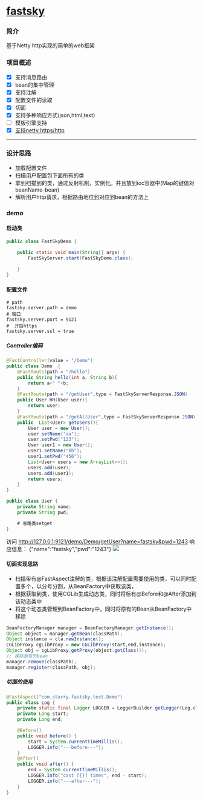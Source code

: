 # [fastsky](https://starryfei.github.io/fastsky/ "fastsky")

### 简介
基于Netty http实现的简单的web框架

### 项目概述
- [x] 支持消息路由
- [x] bean的集中管理
- [x] 支持注解
- [x] 配置文件的读取
- [x] 切面
- [x] 支持多种响应方式(json,html,text)
- [ ] 模板引擎支持
- [x] [支持netty https/http](https://www.zuoyanyouwu.com/2017/01/netty-ssl-using-and-analyze/)

------------

### 设计思路
- 加载配置文件
- 扫描用户配置包下面所有的类
- 拿到扫描到的类，通过反射机制，实例化。并且放到ioc容器中(Map的键值对  beanName-bean)
- 解析用户http请求，根据路由地位到对应到bean的方法上

### demo
#### 启动类
```java
public class FastSkyDemo {
    
    public static void main(String[] args) {
        FastSkyServer.start(FastSkyDemo.class);

    }
}
```
#### 配置文件
```properties
# path
fastsky.server.path = demo
# 端口
fastsky.server.port = 9121
#  开启https
fastsky.server.ssl = true
```

##### Controller编码
```java
@FastController(value = "/Demo")
public class Demo  {
    @FastRoute(path = "/hello")
    public String hello(int a, String b){
        return a+" "+b;
    }
    @FastRoute(path = "/getUser",type = FastSkyServerResponse.JSON)
    public User HH(User user){
        return user;
    }
    @FastRoute(path = "/getAllUser",type = FastSkyServerResponse.JSON)
    public  List<User> getUsers(){
        User user = new User();
        user.setName("aa");
        user.setPwd("123");
        User user1 = new User();
        user1.setName("bb");
        user1.setPwd("456");
        List<User> users = new ArrayList<>();
        users.add(user);
        users.add(user1);
        return users;
    }
}

public class User {
    private String name;
    private String pwd;

    # 省略类setget 
}
```
访问 http://127.0.0.1:9121/demo/Demo/getUser?name=fastsky&pwd=1243
响应信息： {"name":"fastsky","pwd":"1243"}
[![](响应)](https://github.com/starryfei/fastsky/img/http.png)
#### 切面实现思路
- 扫描带有@FastAspect注解的类，根据该注解配置需要使用的类，可以同时配置多个，以分号分割，从BeanFactory中获取该类，
- 根据获取到类，使用CGLib生成动态类，同时将标有@Before和@After添加到该动态类中
- 将这个动态类管理到BeanFactory中，同时将原有的Bean从BeanFactory中移除

```java
BeanFactoryManager manager = BeanFactoryManager.getInstance();
Object object = manager.getBean(classPath);
Object instance = cla.newInstance();
CGLibProxy cgLibProxy = new CGLibProxy(start,end,instance);
Object obj = cgLibProxy.getProxy(object.getClass());
// 移除原有的bean
manager.remove(classPath);
manager.register(classPath, obj);
```
##### 切面的使用
```java
@FastAspect("com.starry.fastsky.test.Demo")
public class Log {
    private static final Logger LOGGER = LoggerBuilder.getLogger(Log.class);
    private Long start;
    private Long end;

    @Before()
    public void before() {
        start = System.currentTimeMillis();
        LOGGER.info("---before---");
    }
    @After()
    public void after() {
        end = System.currentTimeMillis();
        LOGGER.info("cast [{}] times", end - start);
        LOGGER.info("---after---");
    }
}

```
